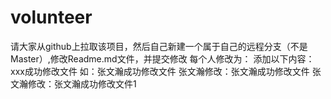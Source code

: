 # volunteer
请大家从github上拉取该项目，然后自己新建一个属于自己的远程分支（不是Master）,修改Readme.md文件，并提交修改
每个人修改为：
添加以下内容：
xxx成功修改文件
如：张文瀚成功修改文件
张文瀚修改：张文瀚成功修改文件
张文瀚修改：张文瀚成功修改文件1
